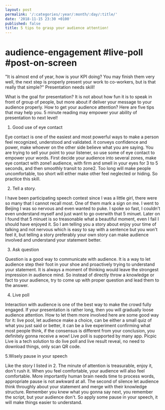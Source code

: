 ```yaml
---
layout: post
permalink: '/:categories/:year/:month/:day/:title/'
date: '2018-11-15 23:30 +0100'
published: false
title: 5 tips to grasp your audience attention!
---
```

# audience-engagement #live-poll #post-on-screen

"It is almost end of year, how is your KPI doing? You may finish them very well, the next step is properly present your work to co-workers, but is that really that simple?" Presentation needs skill!

What is the goal for presentation? It is not about how fun it is to speak in front of group of people, but more about if deliver your message to your audience properly. How to get your audience attention? Here are five tips that may help you. 5 minute reading may empower your ability of presentation to next level!

1. Good use of eye contact

Eye contact is one of the easiest and most powerful ways to make a person feel recognized, understood and validated. it conveys confidence and power, make whoever on the other side believe what you are saying. You are trying to sell your point to your listener, so use some of eye contact to empower your words. First decide your audience into several zones, make eye contact with zone1 audience, with firm and smell in your eyes for 3 to 5 seconds, and then smoothly transit to zone2. Too long will make people uncomfortable, too short will either make other feel neglected or hiding. So practice this skill.

2. Tell a story.

I have been participating speech contest since I was a little girl, there were so many that I cannot recall most. One of them mark a sign on me. I went to Beijing I was so nervous and even wanted to puke. I spoke so fast, I couldn't even understand myself and just want to go overwith that 5 minuet. Later on I found that 5 minuet is so treasonable what a beautiful moment, even I fail I should have enjoyed it. So I am telling you a story about enjoy your time of talking and not nervous which is easy to say with a sentence but you won't feel it, but telling a story preferably your own story can make audience involved and understand your statement better.

3. Ask question

Question is a good way to communicate with audience. It is a way to let audience step their foot in your shoe and proactively trying to understand your statement. It is always a moment of thinking would leave the strongest impression in audience mind. So instead of directly throw a knowledge or fact to your audience, try to come up with proper question and lead them to the answer.

4. Live poll

Interaction with audience is one of the best way to make the crowd fully engaged. If your presentation is rather long, then you will gradually loose audience attention. How to let them more involved here are some good way for it: live pool, let audience make a choice, can be either a small quiz of what you just said or better, it can be a live experiment confirming what most people think, if the consensus is different from your conclusion, you definitely gonna receive a wow! Live poll is supported by many app. Picpic Live is a tech solution to do live poll and live result reveal, no need to download things, only scan QR code.

5.Wisely pause in your speech

Like the story I listed in 2. The minute of attention is treasurable, enjoy it, don't rush it. When you feel comfortable, your audience will also feel comfortable. More importantly human brain needs time to process words, appropriate pause is not awkward at all. The second of silence let audience think throughly about your statement and merge with their knowledge structure. Remember you knew what you gonna say next, you remember the script, but your audience don't. So apply some pause in your speech, it will make things easier to understand.